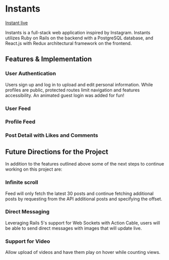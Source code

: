 # Instants

[Instant live](http://instants.cam)

Instants is a full-stack web application inspired by Instagram. Instants utilizes Ruby on Rails on the backend with a PostgreSQL database, and React.js with Redux architectural framework on the frontend.

## Features & Implementation

### User Authentication

Users sign up and log in to upload and edit personal information. While profiles are public, protected routes limit navigation and features accessibility. An animated guest login was added for fun!

### User Feed

### Profile Feed

### Post Detail with Likes and Comments

## Future Directions for the Project

In addition to the features outlined above some of the next steps to continue working on this project are:

### Infinite scroll

Feed will only fetch the latest 30 posts and continue fetching additional posts by requesting from the API additional posts and specifying the offset.

### Direct Messaging

Leveraging Rails 5's support for Web Sockets with Action Cable, users will be able to send direct messages with images that will update live.

### Support for Video

Allow upload of videos and have them play on hover while counting views.
